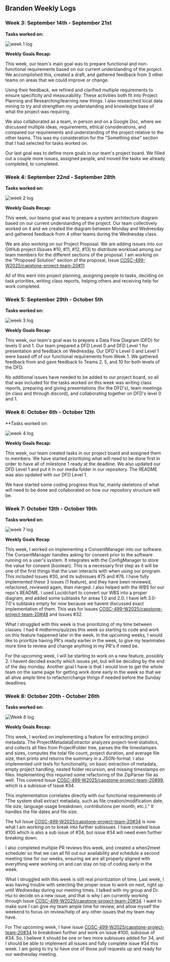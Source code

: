 ## **Branden Weekly Logs**

### **Week 3: September 14th - September 21st**

 **Tasks worked on:**

![week 1 log](imagesForBrandenLogs/week_1_log_ss.png)

**Weekly Goals Recap:**

This week, our team's main goal was to prepare functional and non-functional requirements based on our current understanding of the project. We accomplished this, created a draft, and gathered feedback from 3 other teams on areas that we could improve or change.

Using their feedback, we refined and clarified multiple requirements to ensure specificity and measurability. These activities both fit into Project Planning and Researching/learning new things. I also researched local data mining to try and strengthen my understanding and knowledge base of what the project was requiring.

We also collaborated as a team, in person and on a Google Doc, where we discussed multiple ideas, requirements, ethical considerations, and compared our requirements and understanding of the project relative to the other teams. This was my consideration for the "Something else" section that I had selected for tasks worked on.

Our last goal was to define more goals in our team's project board. We filled out a couple more issues, assigned people, and moved the tasks we already completed, to completed.


### **Week 4: September 22nd - September 28th**

**Tasks worked on:**

![week 2 log](imagesForBrandenLogs/week_2_log_ss.png)

**Weekly Goals Recap:**

This week, our teams goal was to prepare a system architecture diagram based on our current understanding of the project. Our team collectively worked on it and we created the diagram between Monday and Wednesday and gathered feedback from 4 other teams during the Wednesday class.

We are also working on our Project Proposal. We are adding issues into our GitHub project (Issues #10, #11, #12, #13) to distribute workload among our team members for the different sections of the proposal. I am working on the "Proposed Solution" section of the proposal, Issue [COSC-499-W2025/capstone-project-team-20#11](https://github.com/COSC-499-W2025/capstone-project-team-20/issues/11)

All of this went into project planning, assigning people to tasks, deciding on task priorities, writing class reports, helping others and receiving help for work completed.  


 ### **Week 5: September 29th - October 5th**

 **Tasks worked on:**

 ![week 3 log](imagesForBrandenLogs/week_3_log_ss.png)

 **Weekly Goals Recap:**

 This week, our team's goal was to prepare a Data Flow Diagram (DFD) for levels 0 and 1. Our team prepared a DFD Level 0 and DFD Level 1 for presentation and feedback on Wednesday. Our DFD's Level 0 and Level 1 were based off of our functional requirements from Week 1. We gathered feedback from and gave feedback to Teams 2, 5, and 10 for both levels of the DFD.
 
 No additional issues have needed to be added to our project board, so all that was included for the tasks worked on this week was writing class reports, preparing and giving presentations (for the DFD's), team meetings (in class and through discord), and collaborating together on DFD's level 0 and 1.

### **Week 6: October 6th - October 12th**

**Tasks worked on:

![week 4 log](imagesForBrandenLogs/week_4_log_ss.png)

**Weekly Goals Recap:**

This week, our team created tasks in our project board and assigned them to members. We have started prioritizing what will need to be done first in order to have all of milestone 1 ready at the deadline. We also updated our DFD Level 1 and put it in our media folder in our repository. The README was also updated with our DFD Level 1. 

We have started some coding progress thus far, mainly skeletons of what will need to be done and collaborated on how our repository structure will be. 

### **Week 7: October 13th - October 19th**

 **Tasks worked on:**


![week 7 log](imagesForBrandenLogs/week_7_log_ss.png)

**Weekly Goals Recap**

This week, I worked on implementing a ConsentManager into our software. The ConsentManager handles asking for consent prior to the software running on a user's system. It integrates with the ConfigManager to store the value for consent (boolean). This is a necessary first step as it will be one of the first things that the user interacts with when using our program. This included Issues #30, and its subissues #75 and #76. I have fully implemented these 3 issues (1 feature), and they have been reviewed, refactored, reviewed again, then merged. I also helped with the WBS for our repo's README. I used Lucidchart to convert our WBS into a proper diagram, and added some subtasks for areas 1.0 and 2.0. I have left 3.0-7.0's subtasks empty for now because we havent discussed exact implementation of them. This was for Issues [COSC-499-W2025/capstone-project-team-20#48](https://github.com/COSC-499-W2025/capstone-project-team-20/issues/48) and Issues #32. 

What I struggled with this week is true prioritizing of my time between classes. I had 4 midterms/quizzes this week so starting to code and work on this feature happened later in the week. In the upcoming weeks, I would like to prioritize having PR's ready earlier in the week, to give my teammates more time to review and change anything in my PR's if need be.

For the upcoming week, I will be starting to work on a new feature, possibly 2. I havent decided exactly which issues yet, but will be deciding by the end of the day monday. Another goal I have is that I would love to get the whole team on the same page for getting work done early in the week so that we all ahve ample time to refactor/change things if needed before the Sunday deadlines. 


### **Week 8: October 20th - October 26th**

**Tasks worked on:**

![Week 8 log](imagesForBrandenLogs/week_8_log_ss.png)

**Weekly Goals Recap:**

This week, I worked on implementing a feature for extracting project metadata. The ProjectMetadataExtractor analyzes project-level statistics, and collects all files from ProjectFolder tree, parses the file timestampes and sizes, computes the total file count, project duration, and average file size, then prints and returns the summary in a JSON-format. I also implemented unit tests for functionality, on basic extraction of metadata, empty project handling, nested folder recursion, and missing timestamps on files. Implementing this required some refactoring of the ZipParser file as well. This covered Issue [COSC-499-W2025/capstone-project-team-20#99](https://github.com/COSC-499-W2025/capstone-project-team-20/issues/99), which is a subissue of Issue #34.

This implementation correlates directly with our functional requirements of "The system shall extract metadata, such as file creation/modification date, file size, language usage breakdown, contributions per month, etc.)." It handles the file dates and file size.

The full Issue [COSC-499-W2025/capstone-project-team-20#34](https://github.com/COSC-499-W2025/capstone-project-team-20/issues/34) is now what I am working on to break into further subissues. I have created Issue #100 which is also a sub issue of #34, but issue #34 will need even further breaking down. 

I also completed multiple PR reviews this week, and created a when2meet scheduler so that we can all fill out our availability and schedule a second meeting time for our weeks, ensuring we are all properly aligned with everything were working on and can stay on top of coding early in the week.

What I struggled with this week is still real prioritization of time. Last week, I was having trouble with selecting the proper issue to work on next, right up until Wednesday during our meeting times. I talked with my group and Dr. Hui to decide on a new issue, and that is why I am currently working through Issue [COSC-499-W2025/capstone-project-team-20#34](https://github.com/COSC-499-W2025/capstone-project-team-20/issues/34). I want to make sure I can give my team ample time for review, and allow myself the weekend to focus on review/help of any other issues that my team may have.

For The upcoming week, I have issue [COSC-499-W2025/capstone-project-team-20#34](https://github.com/COSC-499-W2025/capstone-project-team-20/issues/34) to breakdown further and work on Issue #100, subissue of #34. So, I believe it should be one or two more subissues added for 34, and I should be able to implement all issues and fully complete issue #34 this week. I am going to try to have one of those pull requests up and ready for our wednesday meeting. 



